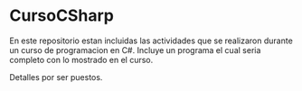 # CursoCSharp

<!----Descripción---->
En este repositorio estan incluidas las actividades que se realizaron durante un curso de programacion en C#. Incluye un programa el cual seria completo con lo mostrado en el curso.
<!----Separador de la descripción---->

<!----Detalles---->
Detalles por ser puestos.
<!----Separador de los detalles---->